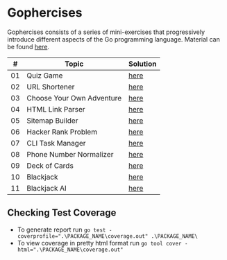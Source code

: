 # Gophercises

Gophercises consists of a series of mini-exercises that progressively introduce different aspects of the Go programming language.
Material can be found [here](https://courses.calhoun.io/courses/cor_gophercises).

| #  | Topic                     | Solution                                    |
|----|---------------------------|---------------------------------------------|
| 01 | Quiz Game                 | [here](./quiz_game/README.md)               |
| 02 | URL Shortener             | [here](./url_shortener/README.md)           |
| 03 | Choose Your Own Adventure | [here](./choose_your_adventure/README.md)   |
| 04 | HTML Link Parser          | [here](./html_link_parser/README.md)        |
| 05 | Sitemap Builder           | [here](./sitemap_builder/README.md)         |
| 06 | Hacker Rank Problem       | [here](./strings_and_bytes/README.md)       |
| 07 | CLI Task Manager          | [here](./cli_task_manager/README.md)        |
| 08 | Phone Number Normalizer   | [here](./phone_number_normalizer/README.md) |
| 09 | Deck of Cards             | [here](./deck_of_cards/README.md)           |
| 10 | Blackjack                 | [here](./blackjack/README.md)               |
| 11 | Blackjack AI              | [here](./blackjack_ai/README.md)            |

## Checking Test Coverage

- To generate report run `go test -coverprofile=".\PACKAGE_NAME\coverage.out" .\PACKAGE_NAME\`
- To view coverage in pretty html format run `go tool cover -html=".\PACKAGE_NAME\coverage.out"`
